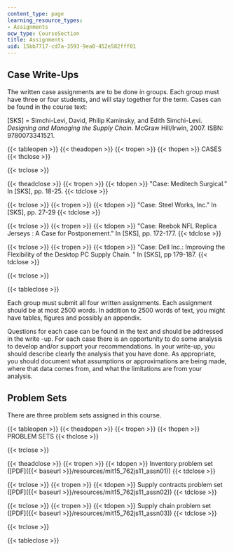 ```yaml
---
content_type: page
learning_resource_types:
- Assignments
ocw_type: CourseSection
title: Assignments
uid: 15bb7717-cd7a-3593-9ea0-452e582fff01
---
```


Case Write-Ups
--------------

The written case assignments are to be done in groups. Each group must have three or four students, and will stay together for the term. Cases can be found in the course text:

\[SKS\] = Simchi-Levi, David, Philip Kaminsky, and Edith Simchi-Levi. _Designing and Managing the Supply Chain_. McGraw Hill/Irwin, 2007. ISBN: 9780073341521.

{{< tableopen >}}
{{< theadopen >}}
{{< tropen >}}
{{< thopen >}}
CASES
{{< thclose >}}

{{< trclose >}}

{{< theadclose >}}
{{< tropen >}}
{{< tdopen >}}
"Case: Meditech Surgical." In \[SKS\], pp. 18-25.
{{< tdclose >}}

{{< trclose >}}
{{< tropen >}}
{{< tdopen >}}
"Case: Steel Works, Inc." In \[SKS\], pp. 27-29
{{< tdclose >}}

{{< trclose >}}
{{< tropen >}}
{{< tdopen >}}
"Case: Reebok NFL Replica Jerseys : A Case for Postponement." In \[SKS\], pp. 172-177.
{{< tdclose >}}

{{< trclose >}}
{{< tropen >}}
{{< tdopen >}}
"Case: Dell Inc.: Improving the Flexibility of the Desktop PC Supply Chain. " In \[SKS\], pp 179-187.
{{< tdclose >}}

{{< trclose >}}

{{< tableclose >}}

Each group must submit all four written assignments. Each assignment should be at most 2500 words. In addition to 2500 words of text, you might have tables, figures and possibly an appendix.

Questions for each case can be found in the text and should be addressed in the write -up. For each case there is an opportunity to do some analysis to develop and/or support your recommendations. In your write-up, you should describe clearly the analysis that you have done. As appropriate, you should document what assumptions or approximations are being made, where that data comes from, and what the limitations are from your analysis.

Problem Sets
------------

There are three problem sets assigned in this course.

{{< tableopen >}}
{{< theadopen >}}
{{< tropen >}}
{{< thopen >}}
PROBLEM SETS
{{< thclose >}}

{{< trclose >}}

{{< theadclose >}}
{{< tropen >}}
{{< tdopen >}}
Inventory problem set ([PDF]({{< baseurl >}}/resources/mit15_762js11_assn01))
{{< tdclose >}}

{{< trclose >}}
{{< tropen >}}
{{< tdopen >}}
Supply contracts problem set ([PDF]({{< baseurl >}}/resources/mit15_762js11_assn02))
{{< tdclose >}}

{{< trclose >}}
{{< tropen >}}
{{< tdopen >}}
Supply chain problem set ([PDF]({{< baseurl >}}/resources/mit15_762js11_assn03))
{{< tdclose >}}

{{< trclose >}}

{{< tableclose >}}